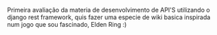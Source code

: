 Primeira avaliação da materia de desenvolvimento de API'S utilizando o django rest framework, quis fazer uma especie de wiki basica inspirada num jogo que sou fascinado, Elden Ring :)
